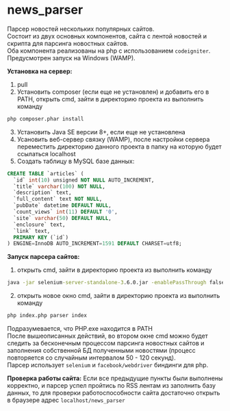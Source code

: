 # news_parser

Парсер новостей нескольких популярных сайтов.<br/>
Состоит из двух основных компонентов, сайта с лентой новостей и скрипта для парсинга новостных сайтов.<br/>
Оба компонента реализованы на php с использованием <code>codeigniter</code>.
Предусмотрен запуск на Windows (WAMP).

**Установка на сервер:**
1) pull
2) Установить composer (если еще не установлен) и добавить его в PATH, открыть cmd, зайти в директорию проекта из выполнить команду<br/>
```cmd
php composer.phar install
``` 
3) Установить Java SE версии 8+, если еще не установлена
4) Усановить веб-сервер связку (WAMP), после настройки сервера переместить директорию данного проекта в папку на которую будет ссылаться localhost
5) Создать таблицу в MySQL базе данных:
```sql
CREATE TABLE `articles` (
  `id` int(10) unsigned NOT NULL AUTO_INCREMENT,
  `title` varchar(100) NOT NULL,
  `description` text,
  `full_content` text NOT NULL,
  `pubDate` datetime DEFAULT NULL,
  `count_views` int(11) DEFAULT '0',
  `site` varchar(50) DEFAULT NULL,
  `enclosure` text,
  `link` text,
  PRIMARY KEY (`id`)
) ENGINE=InnoDB AUTO_INCREMENT=1591 DEFAULT CHARSET=utf8;
 ```
**Запуск парсера сайтов:**
1) открыть cmd, зайти в директорию проекта из выполнить команду<br/>
```cmd
java -jar selenium-server-standalone-3.6.0.jar -enablePassThrough false 
``` 
2) открыть новое окно cmd, зайти в директорию проекта из выполнить команду<br/>
```cmd
php index.php parser index
``` 
Подразумевается, что PHP.exe находится в PATH <br/>
После вышеописанных действий, во втором окне cmd можно будет следить за бесконечным процессом парсинга новостных сайтов и заполнения собственной БД полученными новостями (процесс повторяется со случайным интервалом 50 - 120 секунд).<br/>
Парсер использует <code>selenium</code> и <code>facebook/webdriver</code> биндинги для php.

**Проверка работы сайта:**
Если все предыдущие пункты были выполнены корректно, и парсер успел пройтись по RSS лентам из заполнить базу данных, то для проверки работоспособности сайта достаточно открыть в браузере адреc <code>localhost/news_parser</code>
 
